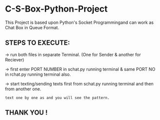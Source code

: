 # C-S-Box-Python-Project

This Project is based upon Python's Socket Programmingand can work as Chat Box in Queue Format.

STEPS TO EXECUTE:
------------------

->  run both files in separate Terminal.
    (One for Sender & another for Reciever)

->  first enter PORT NUMBER in schat.py running terminal & same PORT NO in rchat.py running terminal also.

->  start texting/sending texts first from schat.py running terminal and then from another one.

    text one by one as and you will see the pattern.
   
THANK YOU !
-----------
